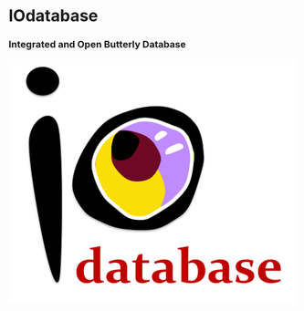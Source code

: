 # IOdatabase
### Integrated and Open Butterly Database
![](https://github.com/leondap/images/blob/main/io_database.png?raw=true)

